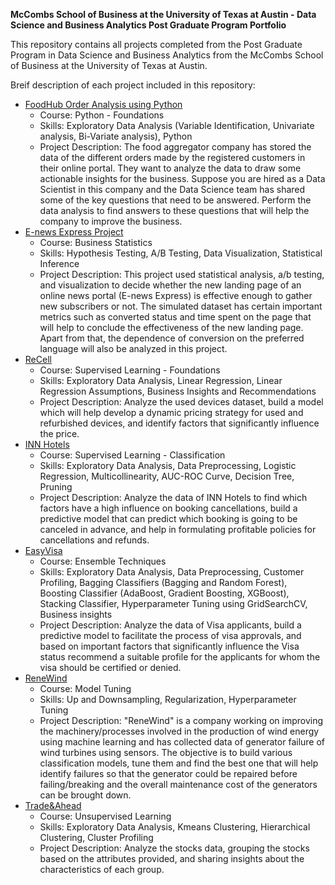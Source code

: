**McCombs School of Business at the University of Texas at Austin - Data Science and Business Analytics Post Graduate Program Portfolio**

This repository contains all projects completed from the Post Graduate Program in Data Science and Business Analytics from the McCombs School of Business at the University of Texas at Austin.

Breif description of each project included in this repository:
- [FoodHub Order Analysis using Python](https://github.com/ameliatodd2002/University_of_Texas_Data_Science_and_Businees_Analaytics_Program/tree/main/Projects/Project1_EDA)
  - Course: Python - Foundations
  - Skills: Exploratory Data Analysis (Variable Identification, Univariate analysis, Bi-Variate analysis), Python
  - Project Description: The food aggregator company has stored the data of the different orders made by the registered customers in their online portal. They want to analyze the data to draw some actionable insights for the business. Suppose you are hired as a Data Scientist in this company and the Data Science team has shared some of the key questions that need to be answered. Perform the data analysis to find answers to these questions that will help the company to improve the business.
- [E-news Express Project](https://github.com/ameliatodd2002/University_of_Texas_Data_Science_and_Businees_Analaytics_Program/tree/main/Projects/Project2_Statistical_Analysis)
  - Course: Business Statistics
  - Skills: Hypothesis Testing, A/B Testing, Data Visualization, Statistical Inference
  - Project Description: This project used statistical analysis, a/b testing, and visualization to decide whether the new landing page of an online news portal (E-news Express) is effective enough to gather new subscribers or not. The simulated dataset has certain important metrics such as converted status and time spent on the page that will help to conclude the effectiveness of the new landing page. Apart from that, the dependence of conversion on the preferred language will also be analyzed in this project.
- [ReCell](https://github.com/ameliatodd2002/University_of_Texas_Data_Science_and_Businees_Analaytics_Program/tree/main/Projects/Project3_Supervised_Learning)
  - Course: Supervised Learning - Foundations
  - Skills: Exploratory Data Analysis, Linear Regression, Linear Regression Assumptions, Business Insights and Recommendations
  - Project Description: Analyze the used devices dataset, build a model which will help develop a dynamic pricing strategy for used and refurbished devices, and identify factors that significantly influence the price.
- [INN Hotels](https://github.com/ameliatodd2002/University_of_Texas_Data_Science_and_Businees_Analaytics_Program/tree/main/Projects/Project4_Supervised_Learning-Classification)
  - Course: Supervised Learning - Classification
  - Skills: Exploratory Data Analysis, Data Preprocessing, Logistic Regression, Multicollinearity, AUC-ROC Curve, Decision Tree, Pruning
  - Project Description: Analyze the data of INN Hotels to find which factors have a high influence on booking cancellations, build a predictive model that can predict which booking is going to be canceled in advance, and help in formulating profitable policies for cancellations and refunds.
- [EasyVisa](https://github.com/ameliatodd2002/University_of_Texas_Data_Science_and_Businees_Analaytics_Program/tree/main/Projects/Project5_Ensemble_Methods)
  - Course: Ensemble Techniques
  - Skills: Exploratory Data Analysis, Data Preprocessing, Customer Profiling, Bagging Classifiers (Bagging and Random Forest), Boosting Classifier (AdaBoost, Gradient Boosting, XGBoost), Stacking Classifier, Hyperparameter Tuning using GridSearchCV, Business insights
  - Project Description: Analyze the data of Visa applicants, build a predictive model to facilitate the process of visa approvals, and based on important factors that significantly influence the Visa status recommend a suitable profile for the applicants for whom the visa should be certified or denied.
- [ReneWind](https://github.com/ameliatodd2002/University_of_Texas_Data_Science_and_Businees_Analaytics_Program/tree/main/Projects/Project6_Unsupervised_Learning-Model_Tuning)
  - Course: Model Tuning
  - Skills: Up and Downsampling, Regularization, Hyperparameter Tuning
  - Project Description: "ReneWind" is a company working on improving the machinery/processes involved in the production of wind energy using machine learning and has collected data of generator failure of wind turbines using sensors. The objective is to build various classification models, tune them and find the best one that will help identify failures so that the generator could be repaired before failing/breaking and the overall maintenance cost of the generators can be brought down.
- [Trade&Ahead](https://github.com/ameliatodd2002/University_of_Texas_Data_Science_and_Businees_Analaytics_Program/tree/main/Projects/Project7-Unsupervised_Learning)
  - Course: Unsupervised Learning
  - Skills: Exploratory Data Analysis, Kmeans Clustering, Hierarchical Clustering, Cluster Profiling
  - Project Description: Analyze the stocks data, grouping the stocks based on the attributes provided, and sharing insights about the characteristics of each group.
